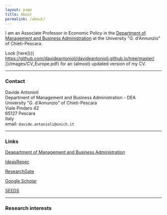 ```yaml
---
layout: page
title: About
permalink: /about/
---
```


I am an Associate Professor in Economic Policy in the [Department of Management and Business Administration](http://www.dea.unich.it/) at the University "G. d'Annunzio" of Chieti-Pescara. 

Look [here]({{ https://github.com/davideantonioli/davideantonioli.github.io/tree/master/ }}/images/CV_Europe.pdf) for an (almost) updated version of my CV.


-----

### Contact

Davide Antonioli<br>
Department of Management and Business Administration - DEA<br>
University "G. d'Annunzio" of Chieti-Pescara<br>
Viale Pindaro 42<br>
65127 Pescara<br>
Italy<br>
email: `davide.antonioli@unich.it`<br>

-----

### Links

[Deapartment of Management and Business Administration](http://www.dea.unich.it/)

[IdeasRepec](http://ideas.repec.org/f/pan296.html)

[ResearchGate](https://www.researchgate.net/profile/Davide_Antonioli)

[Google Scholar](http://scholar.google.it/citations?user=j0YsPxMAAAAJ&hl=it)

[SEEDS](http://www.sustainability-seeds.org/)

-----

### Research interests
